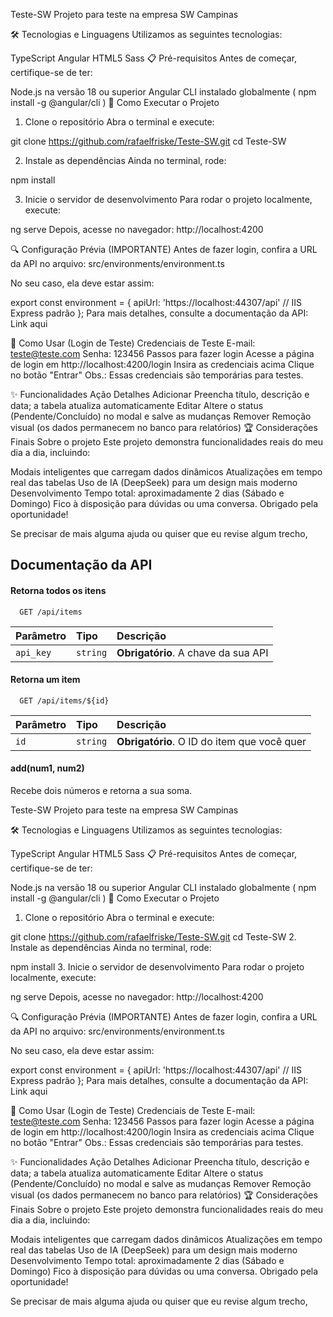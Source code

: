 Teste-SW
Projeto para teste na empresa SW Campinas

🛠️ Tecnologias e Linguagens
Utilizamos as seguintes tecnologias:

TypeScript
Angular
HTML5
Sass
📋 Pré-requisitos
Antes de começar, certifique-se de ter:

Node.js na versão 18 ou superior
Angular CLI instalado globalmente (
npm install -g @angular/cli
)
🚀 Como Executar o Projeto
1. Clone o repositório
Abra o terminal e execute:

git clone https://github.com/rafaelfriske/Teste-SW.git
cd Teste-SW

2. Instale as dependências
Ainda no terminal, rode:

npm install

3. Inicie o servidor de desenvolvimento
Para rodar o projeto localmente, execute:

ng serve
Depois, acesse no navegador: http://localhost:4200

🔍 Configuração Prévia (IMPORTANTE)
Antes de fazer login, confira a URL da API no arquivo:
src/environments/environment.ts

No seu caso, ela deve estar assim:

export const environment = {
  apiUrl: 'https://localhost:44307/api' // IIS Express padrão
};
Para mais detalhes, consulte a documentação da API: Link aqui

🔐 Como Usar (Login de Teste)
Credenciais de Teste
E-mail: teste@teste.com
Senha: 123456
Passos para fazer login
Acesse a página de login em http://localhost:4200/login
Insira as credenciais acima
Clique no botão "Entrar"
Obs.: Essas credenciais são temporárias para testes.

✨ Funcionalidades
Ação	Detalhes
Adicionar	Preencha título, descrição e data; a tabela atualiza automaticamente
Editar	Altere o status (Pendente/Concluído) no modal e salve as mudanças
Remover	Remoção visual (os dados permanecem no banco para relatórios)
🏆 Considerações Finais
Sobre o projeto
Este projeto demonstra funcionalidades reais do meu dia a dia, incluindo:

Modais inteligentes que carregam dados dinâmicos
Atualizações em tempo real das tabelas
Uso de IA (DeepSeek) para um design mais moderno
Desenvolvimento
Tempo total: aproximadamente 2 dias (Sábado e Domingo)
Fico à disposição para dúvidas ou uma conversa. Obrigado pela oportunidade!

Se precisar de mais alguma ajuda ou quiser que eu revise algum trecho,
## Documentação da API

#### Retorna todos os itens

```http
  GET /api/items
```

| Parâmetro   | Tipo       | Descrição                           |
| :---------- | :--------- | :---------------------------------- |
| `api_key` | `string` | **Obrigatório**. A chave da sua API |

#### Retorna um item

```http
  GET /api/items/${id}
```

| Parâmetro   | Tipo       | Descrição                                   |
| :---------- | :--------- | :------------------------------------------ |
| `id`      | `string` | **Obrigatório**. O ID do item que você quer |

#### add(num1, num2)

Recebe dois números e retorna a sua soma.

Teste-SW
Projeto para teste na empresa SW Campinas

🛠️ Tecnologias e Linguagens
Utilizamos as seguintes tecnologias:

TypeScript
Angular
HTML5
Sass
📋 Pré-requisitos
Antes de começar, certifique-se de ter:

Node.js na versão 18 ou superior
Angular CLI instalado globalmente (
npm install -g @angular/cli
)
🚀 Como Executar o Projeto
1. Clone o repositório
Abra o terminal e execute:

git clone https://github.com/rafaelfriske/Teste-SW.git
cd Teste-SW
2. Instale as dependências
Ainda no terminal, rode:

npm install
3. Inicie o servidor de desenvolvimento
Para rodar o projeto localmente, execute:

ng serve
Depois, acesse no navegador: http://localhost:4200

🔍 Configuração Prévia (IMPORTANTE)
Antes de fazer login, confira a URL da API no arquivo:
src/environments/environment.ts

No seu caso, ela deve estar assim:

export const environment = {
  apiUrl: 'https://localhost:44307/api' // IIS Express padrão
};
Para mais detalhes, consulte a documentação da API: Link aqui

🔐 Como Usar (Login de Teste)
Credenciais de Teste
E-mail: teste@teste.com
Senha: 123456
Passos para fazer login
Acesse a página de login em http://localhost:4200/login
Insira as credenciais acima
Clique no botão "Entrar"
Obs.: Essas credenciais são temporárias para testes.

✨ Funcionalidades
Ação	Detalhes
Adicionar	Preencha título, descrição e data; a tabela atualiza automaticamente
Editar	Altere o status (Pendente/Concluído) no modal e salve as mudanças
Remover	Remoção visual (os dados permanecem no banco para relatórios)
🏆 Considerações Finais
Sobre o projeto
Este projeto demonstra funcionalidades reais do meu dia a dia, incluindo:

Modais inteligentes que carregam dados dinâmicos
Atualizações em tempo real das tabelas
Uso de IA (DeepSeek) para um design mais moderno
Desenvolvimento
Tempo total: aproximadamente 2 dias (Sábado e Domingo)
Fico à disposição para dúvidas ou uma conversa. Obrigado pela oportunidade!

Se precisar de mais alguma ajuda ou quiser que eu revise algum trecho,



